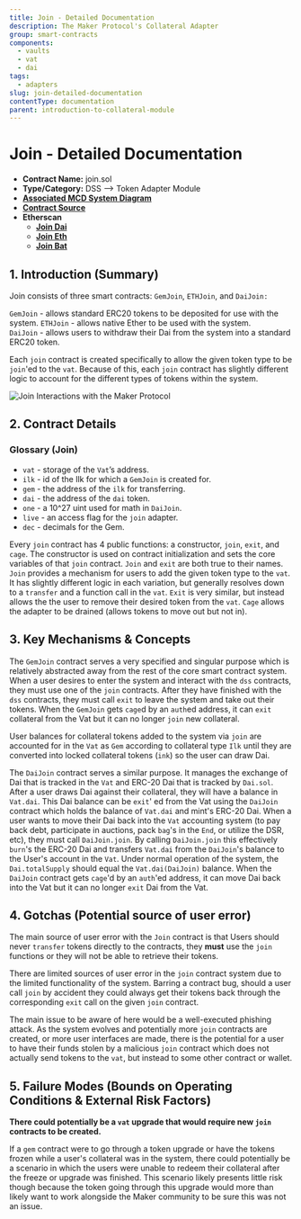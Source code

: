 ```yaml
---
title: Join - Detailed Documentation
description: The Maker Protocol's Collateral Adapter
group: smart-contracts
components:
  - vaults
  - vat
  - dai
tags:
  - adapters
slug: join-detailed-documentation
contentType: documentation
parent: introduction-to-collateral-module
---
```


# Join - Detailed Documentation

- **Contract Name:** join.sol
- **Type/Category:** DSS —&gt; Token Adapter Module
- [**Associated MCD System Diagram**](https://github.com/makerdao/dss/wiki)
- [**Contract Source**](https://github.com/makerdao/dss/blob/master/src/join.sol)
- **Etherscan**
  - [**Join Dai**](https://etherscan.io/address/0x9759a6ac90977b93b58547b4a71c78317f391a28)
  - [**Join Eth**](https://etherscan.io/address/0x2f0b23f53734252bda2277357e97e1517d6b042a)
  - [**Join Bat**](https://etherscan.io/address/0x3d0b1912b66114d4096f48a8cee3a56c231772ca)

## 1. Introduction (Summary)

Join consists of three smart contracts: `GemJoin`, `ETHJoin`, and `DaiJoin:`

`GemJoin` - allows standard ERC20 tokens to be deposited for use with the system. `ETHJoin` - allows native Ether to be used with the system.  
`DaiJoin` - allows users to withdraw their Dai from the system into a standard ERC20 token.

Each `join` contract is created specifically to allow the given token type to be `join`'ed to the `vat`. Because of this, each `join` contract has slightly different logic to account for the different types of tokens within the system.

![Join Interactions with the Maker Protocol](/images/documentation/screen-shot-2019-11-17-at-2.05.06-pm.png)

## 2. Contract Details

### Glossary (Join)

- `vat` - storage of the `Vat`’s address.
- `ilk` - id of the Ilk for which a `GemJoin` is created for.
- `gem` - the address of the `ilk` for transferring.
- `dai` - the address of the `dai` token.
- `one` - a 10^27 uint used for math in `DaiJoin`.
- `live` - an access flag for the `join` adapter.
- `dec` - decimals for the Gem.

Every `join` contract has 4 public functions: a constructor, `join`, `exit`, and `cage`. The constructor is used on contract initialization and sets the core variables of that `join` contract. `Join` and `exit` are both true to their names. `Join` provides a mechanism for users to add the given token type to the `vat`. It has slightly different logic in each variation, but generally resolves down to a `transfer` and a function call in the `vat`. `Exit` is very similar, but instead allows the the user to remove their desired token from the `vat`. `Cage` allows the adapter to be drained (allows tokens to move out but not in).

## 3. Key Mechanisms & Concepts

The `GemJoin` contract serves a very specified and singular purpose which is relatively abstracted away from the rest of the core smart contract system. When a user desires to enter the system and interact with the `dss` contracts, they must use one of the `join` contracts. After they have finished with the `dss` contracts, they must call `exit` to leave the system and take out their tokens. When the `GemJoin` gets `cage`d by an `auth`ed address, it can `exit` collateral from the Vat but it can no longer `join` new collateral.

User balances for collateral tokens added to the system via `join` are accounted for in the `Vat` as `Gem` according to collateral type `Ilk` until they are converted into locked collateral tokens (`ink`) so the user can draw Dai.

The `DaiJoin` contract serves a similar purpose. It manages the exchange of Dai that is tracked in the `Vat` and ERC-20 Dai that is tracked by `Dai.sol`. After a user draws Dai against their collateral, they will have a balance in `Vat.dai`. This Dai balance can be `exit`' ed from the Vat using the `DaiJoin` contract which holds the balance of `Vat.dai` and mint's ERC-20 Dai. When a user wants to move their Dai back into the `Vat` accounting system (to pay back debt, participate in auctions, pack `bag`'s in the `End`, or utilize the DSR, etc), they must call `DaiJoin.join`. By calling `DaiJoin.join` this effectively `burn`'s the ERC-20 Dai and transfers `Vat.dai` from the `DaiJoin`'s balance to the User's account in the `Vat`. Under normal operation of the system, the `Dai.totalSupply` should equal the `Vat.dai(DaiJoin)` balance. When the `DaiJoin` contract gets `cage`'d by an `auth`'ed address, it can move Dai back into the Vat but it can no longer `exit` Dai from the Vat.

## 4. Gotchas (Potential source of user error)

The main source of user error with the `Join` contract is that Users should never `transfer` tokens directly to the contracts, they **must** use the `join` functions or they will not be able to retrieve their tokens.

There are limited sources of user error in the `join` contract system due to the limited functionality of the system. Barring a contract bug, should a user call `join` by accident they could always get their tokens back through the corresponding `exit` call on the given `join` contract.

The main issue to be aware of here would be a well-executed phishing attack. As the system evolves and potentially more `join` contracts are created, or more user interfaces are made, there is the potential for a user to have their funds stolen by a malicious `join` contract which does not actually send tokens to the `vat`, but instead to some other contract or wallet.

## 5. Failure Modes (Bounds on Operating Conditions & External Risk Factors)

**There could potentially be a `vat` upgrade that would require new `join` contracts to be created.**

If a `gem` contract were to go through a token upgrade or have the tokens frozen while a user's collateral was in the system, there could potentially be a scenario in which the users were unable to redeem their collateral after the freeze or upgrade was finished. This scenario likely presents little risk though because the token going through this upgrade would more than likely want to work alongside the Maker community to be sure this was not an issue.
